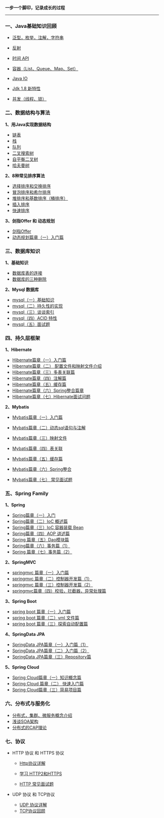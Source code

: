 **一步一个脚印，记录成长的过程**

------



### 一、Java基础知识回顾

- <a href="https://github.com/jogin666/blog/blob/master/resource/java/Java%20%E5%9F%BA%E7%A1%80%E7%9F%A5%E8%AF%86%E7%9B%AE%E5%BD%95">泛型，枚举，注解，字符串</a>

- <a href="https://github.com/jogin666/blog/blob/master/resource/java/Java%20%E5%9F%BA%E7%A1%80%E7%9F%A5%E8%AF%86%E7%9B%AE%E5%BD%95">反射</a>

- <a href="https://github.com/jogin666/blog/blob/master/resource/java/Java%20%E5%9F%BA%E7%A1%80%E7%9F%A5%E8%AF%86%E7%9B%AE%E5%BD%95">时间 API</a>

- <a href="https://github.com/jogin666/blog/blob/master/resource/java/Java%20%E5%9F%BA%E7%A1%80%E7%9F%A5%E8%AF%86%E7%9B%AE%E5%BD%95">容器（List、Queue、Map、Set）</a>

- <a href="https://github.com/jogin666/blog/blob/master/resource/java/Java%20%E5%9F%BA%E7%A1%80%E7%9F%A5%E8%AF%86%E7%9B%AE%E5%BD%95">Java IO</a>

- <a href="https://github.com/jogin666/blog/blob/master/resource/java/Java%20%E5%9F%BA%E7%A1%80%E7%9F%A5%E8%AF%86%E7%9B%AE%E5%BD%95">Jdk 1.8 新特性</a>

- <a href="https://github.com/jogin666/blog/blob/master/resource/java/Java%20%E5%9F%BA%E7%A1%80%E7%9F%A5%E8%AF%86%E7%9B%AE%E5%BD%95">并发（线程、锁）</a>

### 二、数据结构与算法

**1、用Java实现数据结构**

- [链表](https://github.com/jogin666/blog/blob/master/resource/数据结构/链表.md)
- [栈](https://github.com/jogin666/blog/blob/master/resource/数据结构/栈.md)
- [队列](https://github.com/jogin666/blog/blob/master/resource/数据结构/队列.md)
- [二叉搜索树](https://github.com/jogin666/blog/blob/master/resource/数据结构/二叉排序树.md)
- [自平衡二叉树](https://github.com/jogin666/blog/blob/master/resource/数据结构/自平衡二叉树.md)
- [哈夫曼树](https://github.com/jogin666/blog/blob/master/resource/数据结构/哈夫曼树.md)

**2、8种常见排序算法**

- [选择排序和交换排序](https://github.com/jogin666/Solution/blob/master/8种排序算法/select和swap.md)
- [冒泡排序和希尔排序](https://github.com/jogin666/Solution/blob/master/8种排序算法/bubble和shell.md)
- [堆排序和基数排序（桶排序）](https://github.com/jogin666/Solution/blob/master/8种排序算法/heap和base.md)
- [插入排序](https://github.com/jogin666/Solution/blob/master/8种排序算法/insert.md)
- [快速排序](https://github.com/jogin666/Solution/blob/master/8种排序算法/quick.md)

**3、剑指Offer 和 动态规划**

- [剑指Offer](https://github.com/jogin666/Solution)
- [动态规划篇章（一）入门篇](https://github.com/jogin666/Solution/blob/master/动态规划/动态规划篇章（一）入门篇.md)



### 三、数据库知识

**1、基础知识**

- [数据库表的连接](https://github.com/jogin666/blog/blob/master/resource/数据库知识/数据库表的连接.md)
- [数据库的三种删除](https://github.com/jogin666/blog/blob/master/resource/数据库知识/数据库的三种删除方式.md)

**2、Mysql 数据库**

- <a href="https://github.com/jogin666/blog/blob/master/resource/%E6%95%B0%E6%8D%AE%E5%BA%93%E7%9F%A5%E8%AF%86/mysql/mysql%EF%BC%88%E4%B8%80%EF%BC%89%E5%9F%BA%E7%A1%80%E7%9F%A5%E8%AF%86.md">mysql（一）基础知识</a>
- <a href="https://github.com/jogin666/blog/blob/master/resource/%E6%95%B0%E6%8D%AE%E5%BA%93%E7%9F%A5%E8%AF%86/mysql/mysql%EF%BC%88%E4%BA%8C%EF%BC%89%E6%8C%81%E4%B9%85%E6%80%A7%E7%9A%84%E5%AE%9E%E7%8E%B0.md">mysql（二）持久性的实现</a>
- <a href="https://github.com/jogin666/blog/blob/master/resource/%E6%95%B0%E6%8D%AE%E5%BA%93%E7%9F%A5%E8%AF%86/mysql/mysql%EF%BC%88%E4%B8%89%EF%BC%89%E8%B0%88%E8%B0%88%E7%B4%A2%E5%BC%95.md">mysql（三）谈谈索引</a>
- <a href="https://github.com/jogin666/blog/edit/master/resource/%E6%95%B0%E6%8D%AE%E5%BA%93%E7%9F%A5%E8%AF%86/mysql/mysql%EF%BC%88%E5%9B%9B%EF%BC%89ACID%20%E7%89%B9%E6%80%A7.md">mysql（四）ACID 特性</a>
- <a href="https://github.com/jogin666/blog/blob/master/resource/%E6%95%B0%E6%8D%AE%E5%BA%93%E7%9F%A5%E8%AF%86/mysql/mysql%EF%BC%88%E4%BA%94%EF%BC%89%E9%9D%A2%E8%AF%95%E9%A2%98.md">mysql（五）面试题</a>

### 四、持久层框架

**1、Hibernate**

- [Hibernate篇章（一）入门篇](https://github.com/jogin666/blog/blob/master/resource/持久层框架/Hibernate/Hibernate篇章（一）入门篇.md)
- [Hibernate篇章（二） 配置文件和映射文件介绍](https://github.com/jogin666/blog/blob/master/resource/持久层框架/Hibernate/Hibernate篇章（二）配置、映射文件篇.md)
- [Hibernate篇章（三）多表关联篇](https://github.com/jogin666/blog/blob/master/resource/持久层框架/Hibernate/Hibernate篇章（三）多表关联篇.md)
- [Hibernate篇章（四）注解篇](https://github.com/jogin666/blog/blob/master/resource/持久层框架/Hibernate/Hibernate篇章（四）注解篇.md)
- [Hibernate篇章（五）缓存篇](https://github.com/jogin666/blog/blob/master/resource/持久层框架/Hibernate/Hibernate篇章（五）缓存篇.md)
- [Hibernate篇章（六）Spring整合篇章](https://github.com/jogin666/blog/blob/master/resource/持久层框架/Hibernate/Hibernate篇章（六）Spring整合篇章.md)
- [Hibernate篇章（七）Hibernate面试问题](https://github.com/jogin666/blog/blob/master/resource/持久层框架/Hibernate/Hibernate篇章（七）面试问题.md)

**2、Mybatis**

- [Mybatis篇章（一）入门篇](https://github.com/jogin666/blog/blob/master/resource/持久层框架/Mybatis/Mybatis篇章（一）入门篇.md)

- [Mybatis篇章（二）动态sql语句与注解](https://github.com/jogin666/blog/blob/master/resource/持久层框架/Mybatis/Mybatis篇章（二）动态sql与注解.md)

- [Mybatis篇章（三）映射文件](https://github.com/jogin666/blog/blob/master/resource/持久层框架/Mybatis/Mybatis篇章（三）映射文件.md)

- [Mybatis篇章（四）表关联](https://github.com/jogin666/blog/blob/master/resource/持久层框架/Mybatis/Mybatis篇章（四）表关联.md)

- [Mybatis篇章（五）缓存篇](https://github.com/jogin666/blog/blob/master/resource/持久层框架/Mybatis/Mybatis篇章（五）缓存篇.md)

- [Mybatis篇章（六）Spring整合](https://github.com/jogin666/blog/blob/master/resource/持久层框架/Mybatis/Mybatis篇章（六）spring整合.md)

- [Mybatis篇章（七） 常见面试题](https://github.com/jogin666/blog/blob/master/resource/持久层框架/Mybatis/Mybatis篇章（七）面试题.md)

  

### 五、Spring Family

**1、Spring**

- <a href="https://github.com/jogin666/blog/blob/master/resource/spring%20family/spring/Spring%E7%AF%87%E7%AB%A0%EF%BC%88%E4%B8%80%EF%BC%89%E5%85%A5%E9%97%A8%E7%AF%87.md">Spring篇章（一）入门</a>
- <a href="https://github.com/jogin666/blog/blob/master/resource/spring%20family/spring/Spring%E7%AF%87%E7%AB%A0%EF%BC%88%E4%BA%8C%EF%BC%89IoC%20%E6%A6%82%E8%BF%B0%E7%AF%87.md">Spring篇章（二）IoC 概述篇</a>
- <a href="https://github.com/jogin666/blog/blob/master/resource/spring%20family/spring/Spring%E7%AF%87%E7%AB%A0%EF%BC%88%E4%B8%89%EF%BC%89IoC%20%E8%A3%85%E8%BD%BD%20Bean.md">Spring篇章（三）IoC 容器装载 Bean</a>
- <a href="https://github.com/jogin666/blog/blob/master/resource/spring%20family/spring/Spring%E7%AF%87%E7%AB%A0%EF%BC%88%E5%9B%9B%EF%BC%89AOP%20%E8%AE%B2%E8%BF%B0%E7%AF%87.md">Spring篇章（四）AOP 讲述篇</a>
- <a href="https://github.com/jogin666/blog/blob/master/resource/spring%20family/spring/spring%E7%AF%87%E7%AB%A0%EF%BC%88%E4%BA%94%EF%BC%89Dao%E6%A8%A1%E5%9D%97%E7%AF%87.md">Spring 篇章（五）Dao模块篇</a>
- <a href="https://github.com/jogin666/blog/blob/master/resource/spring%20family/spring/Spring%E7%AF%87%E7%AB%A0%EF%BC%88%E5%85%AD%EF%BC%89%E4%BA%8B%E5%8A%A1%E7%AF%87%EF%BC%881%EF%BC%89.md">Spring篇章（六）事务篇（1）</a>
- <a href="https://github.com/jogin666/blog/blob/master/resource/spring%20family/spring/Spring%E7%AF%87%E7%AB%A0%EF%BC%88%E4%B8%83%EF%BC%89%E4%BA%8B%E5%8A%A1%E7%AF%87%EF%BC%882%EF%BC%89.md">Spring 篇章（七）事务篇（2）</a>

**2、SpringMVC**

- <a href="https://github.com/jogin666/blog/blob/master/resource/spring%20family/springmvc/springmvc%E7%AF%87%E7%AB%A0%EF%BC%88%E4%B8%80%EF%BC%89%E5%85%A5%E9%97%A8%E7%AF%87.md">springmvc 篇章（一）入门篇</a>
- <a href="https://github.com/jogin666/blog/blob/master/resource/spring%20family/springmvc/springmvc%20%E7%AF%87%E7%AB%A0%EF%BC%88%E4%BA%8C%EF%BC%89%E6%8E%A7%E5%88%B6%E5%99%A8%E5%BC%80%E5%8F%91%E7%AF%87%EF%BC%881%EF%BC%89.md">springmvc 篇章（二）控制器开发篇（1）</a>
- <a href="https://github.com/jogin666/blog/blob/master/resource/spring%20family/springmvc/springmvc%20%E7%AF%87%E7%AB%A0%EF%BC%88%E4%B8%89%EF%BC%89%E6%8E%A7%E5%88%B6%E5%99%A8%E5%BC%80%E5%8F%91%E7%AF%87%EF%BC%882%EF%BC%89.md">springmvc 篇章（三）控制器开发篇（2）</a>
- <a href="https://github.com/jogin666/blog/blob/master/resource/spring%20family/springmvc/springmvc%E7%AF%87%E7%AB%A0%EF%BC%88%E5%9B%9B%EF%BC%89%E6%9D%83%E9%99%90%EF%BC%8C%E5%BC%82%E5%B8%B8%E5%A4%84%E7%90%86%E7%AF%87.md">springmvc篇章（四）校验，拦截器，异常处理篇</a>

**3、Spring Boot**

- <a href="https://github.com/jogin666/blog/blob/master/resource/spring%20family/spring%20boot/spring%20boot%E7%AF%87%E7%AB%A0%EF%BC%88%E4%B8%80%EF%BC%89%E5%85%A5%E9%97%A8%E7%AF%87.md">spring boot 篇章（一）入门篇</a>
- <a href="https://github.com/jogin666/blog/blob/master/resource/spring%20family/spring%20boot/spring%20boot%20%E7%AF%87%E7%AB%A0%EF%BC%88%E4%BA%8C%EF%BC%89yml%20%E6%96%87%E4%BB%B6%E7%AF%87.md">spring boot 篇章（二）yml 文件篇</a>
- <a href="https://github.com/jogin666/blog/blob/master/resource/spring%20family/spring%20boot/spring%20boot%20%E7%AF%87%E7%AB%A0%EF%BC%88%E4%B8%89%EF%BC%89%E6%8E%A2%E7%B4%A2%E8%87%AA%E5%8A%A8%E9%85%8D%E7%BD%AE%E7%AF%87.md">spring boot 篇章（三）探索自动配置篇</a>

**4、SpringData  JPA**

- <a href="https://github.com/jogin666/blog/blob/master/resource/spring%20family/spring/SpringData%20JPA%E7%AF%87%E7%AB%A0%EF%BC%88%E4%B8%80%EF%BC%89%E5%85%A5%E9%97%A8%E7%AF%87%EF%BC%881%EF%BC%89.md">SpringData JPA篇章（一）入门篇（1）</a>
- <a href="https://github.com/jogin666/blog/blob/master/resource/spring%20family/spring/SpringData%20JPA%E7%AF%87%E7%AB%A0%EF%BC%88%E4%BA%8C%EF%BC%89%E5%85%A5%E9%97%A8%E7%AF%87%EF%BC%882%EF%BC%89.md">SpringData JPA篇章（二）入门篇（2）</a>
- <a href="https://github.com/jogin666/blog/blob/master/resource/spring%20family/spring/SpringData%20JPA%E7%AF%87%E7%AB%A0%EF%BC%88%E4%B8%89%EF%BC%89Repository%E7%AF%87.md">SpringData JPA篇章（三）Repository篇</a>

**5、Spring Cloud**

- <a href="https://github.com/jogin666/blog/blob/master/resource/spring%20family/spring%20cloud/Spring%20Cloud%20%E7%AF%87%E7%AB%A0%EF%BC%88%E4%B8%80%EF%BC%89%E7%9F%A5%E8%AF%86%E6%A6%82%E5%BF%B5%E7%AF%87.md">Spring Cloud篇章（一）知识概念篇</a>
- <a href="https://github.com/jogin666/blog/blob/master/resource/spring%20family/spring%20cloud/Spring%20Cloud%20%E7%AF%87%E7%AB%A0%EF%BC%88%E4%BA%8C%EF%BC%89%E5%BF%AB%E9%80%9F%E5%85%A5%E9%97%A8%E7%AF%87.md">Spring Cloud 篇章（二） 快速入门篇</a>
- <a href="https://github.com/jogin666/microservicecloud">Spring Cloud篇章（三）简易项目篇</a>



### 六、分布式与服务化

- [分布式，集群、微服务概念介绍](https://github.com/jogin666/blog/blob/master/resource/分布式和服务化概念/分布式，集群、微服务概念介绍.md)
- [浅谈SOA架构](https://github.com/jogin666/blog/blob/master/resource/分布式和服务化概念/浅谈SOA架构.md)
- [分布式的CAP理论](https://github.com/jogin666/blog/blob/master/resource/分布式和服务化概念/CAP理论.md)



### 七、协议

- HTTP 协议 和 HTTPS 协议

  - <a href="https://github.com/jogin666/blog/blob/master/resource/%E5%8D%8F%E8%AE%AE/HTTP%20%E5%8D%8F%E8%AE%AE%E8%AF%A6%E8%A7%A3.md">Http协议详解</a>

  - <a href="https://github.com/jogin666/blog/blob/master/resource/%E5%8D%8F%E8%AE%AE/%E5%AD%A6%E4%B9%A0%20HTTP2%20%E5%92%8C%20HTTPS.md">学习 HTTP2和HTTPS</a>

  - <a href="https://github.com/jogin666/blog/blob/master/resource/%E5%8D%8F%E8%AE%AE/HTTP%20%E5%B8%B8%E8%A7%81%E9%9D%A2%E8%AF%95%E9%A2%98.md">HTTP 常见面试题</a>

    

- UDP 协议 和 TCP协议

  - <a href="https://github.com/jogin666/blog/blob/master/resource/%E5%8D%8F%E8%AE%AE/UDP%20%E5%8D%8F%E8%AE%AE%E8%AF%A6%E8%A7%A3.md">UDP 协议详解</a>
  - <a href="https://github.com/jogin666/blog/blob/master/resource/%E5%8D%8F%E8%AE%AE/TCP%20%E5%8D%8F%E8%AE%AE%E8%AF%A6%E8%A7%A3.md">TCP协议回顾</a>
